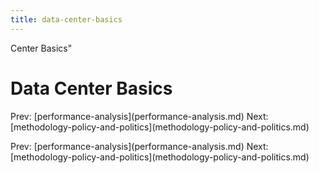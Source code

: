 ```yaml
---
title: data-center-basics
---
```


Center Basics\"

# Data Center Basics

Prev:
\[performance-analysis](performance-analysis.md)
Next:
\[methodology-policy-and-politics](methodology-policy-and-politics.md)

Prev:
\[performance-analysis](performance-analysis.md)
Next:
\[methodology-policy-and-politics](methodology-policy-and-politics.md)
